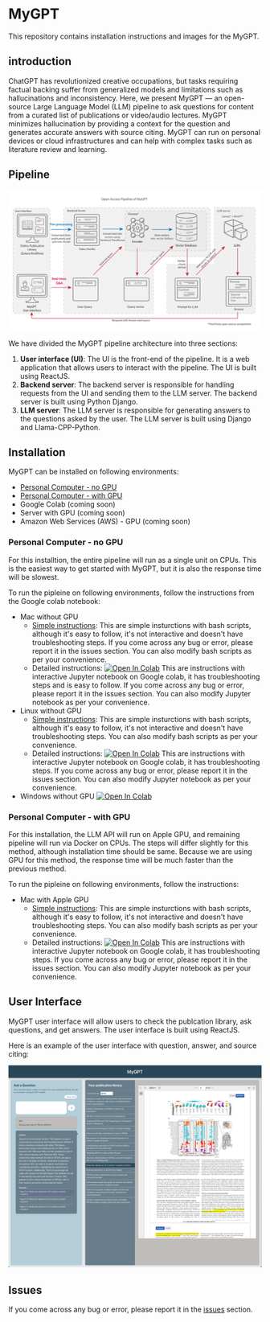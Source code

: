 # MyGPT

This repository contains installation instructions and images for the MyGPT.

## introduction

ChatGPT has revolutionized creative occupations, but tasks requiring factual backing suffer from generalized models and limitations such as hallucinations and inconsistency. Here, we present MyGPT — an open-source Large Language Model (LLM) pipeline to ask questions for content from a curated list of publications or video/audio lectures. MyGPT minimizes hallucination by providing a context for the question and generates accurate answers with source citing. MyGPT can run on personal devices or cloud infrastructures and can help with complex tasks such as literature review and learning. 

## Pipeline

<img src='./images/pipeline.png' width='800px' alt='MyGPT pipeline'>

We have divided the MyGPT pipeline architecture into three sections: 
1. <b>User interface (UI)</b>: The UI is the front-end of the pipeline. It is a web application that allows users to interact with the pipeline. The UI is built using ReactJS.
2. <b>Backend server</b>: The backend server is responsible for handling requests from the UI and sending them to the LLM server. The backend server is built using Python Django.
3. <b>LLM server</b>: The LLM server is responsible for generating answers to the questions asked by the user. The LLM server is built using Django and Llama-CPP-Python.

## Installation

MyGPT can be installed on following environments:

- [Personal Computer - no GPU](#personal-computer---no-gpu)
- [Personal Computer - with GPU](#personal-computer---with-gpu)
- Google Colab (coming soon)
- Server with GPU (coming soon)
- Amazon Web Services (AWS) - GPU (coming soon)

### Personal Computer - no GPU

For this installtion, the entire pipeline will run as a single unit on CPUs. This is the easiest way to get started with MyGPT, but it is also the response time will be slowest.

To run the pipleine on following environments, follow the instructions from the Google colab notebook:
* Mac without GPU
	- [Simple instructions](./installation/pc_no_gpu/macOS/README.md): This are simple insturctions with bash scripts, although it's easy to follow, it's not interactive and doesn't have troubleshooting steps. If you come across any bug or error, please report it in the issues section. You can also modify bash scripts as per your convenience.
	- Detailed instructions: [![Open In Colab](https://colab.research.google.com/assets/colab-badge.svg)](https://colab.research.google.com/drive/1h92XHMT5D_vlmf2oEZ0BRn3ke41Cz9p4?usp=sharing)
	This are instructions with interactive Jupyter notebook on Google colab, it has troubleshooting steps and is easy to follow. If you come across any bug or error, please report it in the issues section. You can also modify Jupyter notebook as per your convenience.
* Linux without GPU
	- [Simple instructions](./installation/pc_no_gpu/linux/README.md): This are simple insturctions with bash scripts, although it's easy to follow, it's not interactive and doesn't have troubleshooting steps. You can also modify bash scripts as per your convenience.
	- Detailed instructions: [![Open In Colab](https://colab.research.google.com/assets/colab-badge.svg)](https://colab.research.google.com/drive/1feKcAvNwMIZpx7UGOb3UYhw_HFMC_kHP?usp=sharing)
	This are instructions with interactive Jupyter notebook on Google colab, it has troubleshooting steps. If you come across any bug or error, please report it in the issues section. You can also modify Jupyter notebook as per your convenience.
* Windows without GPU [![Open In Colab](https://colab.research.google.com/assets/colab-badge.svg)](https://colab.research.google.com/drive/1r9cGHFwl4VStyb0szC4U-6hidXjtZBDE?usp=sharing)

### Personal Computer - with GPU

For this installation, the LLM API will run on Apple GPU, and remaining pipeline will run via Docker on CPUs. 
The steps will differ slightly for this method, although installation time should be same.
Because we are using GPU for this method, the response time will be much faster than the previous method.

To run the pipleine on following environments, follow the instructions:
* Mac with Apple GPU
	- [Simple instructions](./installation/pc_with_gpu/macOS/README.md): This are simple insturctions with bash scripts, although it's easy to follow, it's not interactive and doesn't have troubleshooting steps. You can also modify bash scripts as per your convenience.
	- Detailed instructions: [![Open In Colab](https://colab.research.google.com/assets/colab-badge.svg)](https://colab.research.google.com/drive/1mNqsBPNbzra3h3i9ggqOyPDEehrnAMdZ?usp=sharing)
	This are instructions with interactive Jupyter notebook on Google colab, it has troubleshooting steps. If you come across any bug or error, please report it in the issues section. You can also modify Jupyter notebook as per your convenience.

## User Interface
MyGPT user interface will allow users to check the publcation library, ask questions, and get answers. The user interface is built using ReactJS.

Here is an example of the user interface with question, answer, and source citing:

<img src='./images/MyGPT_UI.png' width='800px' alt='MyGPT user interface'>

## Issues

If you come across any bug or error, please report it in the [issues](https://github.com/mb-group/MyGPT_public/issues) section.